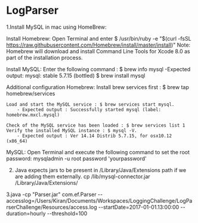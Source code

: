 # LogParser

1.Install MySQL in mac using HomeBrew:

Install Homebrew:
    Open Terminal and enter
	$ /usr/bin/ruby -e "$(curl -fsSL https://raw.githubusercontent.com/Homebrew/install/master/install)"
	Note: Homebrew will download and install Command Line Tools for Xcode 8.0 as part of the installation process.

Install MySQL:
	Enter the following command :
	$ brew info mysql
	-Expected output: mysql: stable 5.7.15 (bottled)
	$ brew install mysql

Additional configuration
Homebrew:
	Install brew services first : $ brew tap homebrew/services

	Load and start the MySQL service : $ brew services start mysql.
		- Expected output : Successfully started mysql (label: homebrew.mxcl.mysql)

	Check of the MySQL service has been loaded : $ brew services list 1
	Verify the installed MySQL instance : $ mysql -V.
		- Expected output : Ver 14.14 Distrib 5.7.15, for osx10.12 (x86_64)

MySQL:
	Open Terminal and execute the following command to set the root password:
	mysqladmin -u root password 'yourpassword'


2. Java expects jars to be present in /Library/Java/Extensions path if we are adding them externally.
cp /lib/mysql-connector.jar /Library/Java/Extensions/

3.java -cp "Parser.jar" com.ef.Parser --accesslog=/Users/Kiran/Documents/Workspaces/LoggingChallenge/LogParserChallenge/Resources/access.log --startDate=2017-01-01.13:00:00 --duration=hourly --threshold=100
